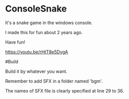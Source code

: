# ConsoleSnake
<p>It's a snake game in the windows console.</p>
<p>I made this for fun about 2 years ago.</p>

<p>Have fun!</p>

https://youtu.be/rHtT8e5DygA

#Build

<p>Build it by whatever you want.</p>
<p>Remember to add SFX in a folder named 'bgm'.</p>
<p>The names of SFX file is clearly specified at line 29 to 36.</p>
